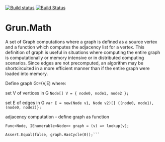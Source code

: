 [![Build status](https://ci.appveyor.com/api/projects/status/qbtvpwwh7ok54fik/branch/master?svg=true)](https://ci.appveyor.com/project/EGrun/grun-math/branch/master)
[![Build Status](https://travis-ci.org/EGrun/Grun.Math.svg?branch=master)](https://travis-ci.org/EGrun/Grun.Math)

# Grun.Math

A set of Graph computations where a graph is defined as a source vertex
and a function which computes the adjacency list for a vertex.
This definition of graph is useful in situations where computing the entire graph
is computationally or memory intensive or in distributed computing scenarios.
Since edges are not precomputed, an algorithm may be shortcircuited in a more
efficient manner than if the entire graph were loaded into memory.

Define graph G:=(V,E) where:
    
set V of vertices in G
```Node[] V = { node0, node1, node2 };```
    
set E of edges in G
```var E = new(Node v1, Node v2)[] {(node0, node1), (node0, node2)};```
    
adjacency computation - define graph as function
```var lookup = E.ToLookup(e => e.v1, e => e.v2);
Func<Node, IEnumerable<Node>> graph = (v) => lookup[v];
    
Assert.Equal(false, graph.HasCycle(0));```
